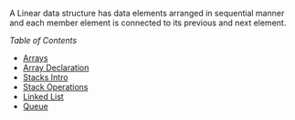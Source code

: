 A Linear data structure has data elements arranged in sequential manner and each member element is connected to its previous and next element.

*Table of Contents*
- [Arrays](https://github.com/randomizemuj/DSA-Series/blob/main/week-3/01-arrays.md)
- [Array Declaration](https://github.com/randomizemuj/DSA-Series/blob/main/week-3/02-array-declaration.md)
- [Stacks Intro](https://github.com/randomizemuj/DSA-Series/blob/main/week-3/03-stacks-intro.md)
- [Stack Operations](https://github.com/randomizemuj/DSA-Series/blob/main/week-3/04-stack-operations.md)
- [Linked List](https://github.com/randomizemuj/DSA-Series/blob/main/week-3/05-linked-list.md)
- [Queue](https://github.com/randomizemuj/DSA-Series/blob/main/week-3/06-queue.md)
